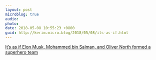 ```yaml
---
layout: post
microblog: true
audio: 
photo: 
date: 2018-05-08 10:55:23 +0800
guid: http://kerim.micro.blog/2018/05/08/its-as-if.html
---
```

[It’s as if Elon Musk, Mohammed bin Salman, and Oliver North formed a superhero team](https://nplusonemag.com/online-only/online-only/were-the-good-guys-right/)

